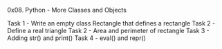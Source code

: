 0x08. Python - More Classes and Objects

Task 1 - Write an empty class Rectangle that defines a rectangle
Task 2 - Define a real triangle
Task 2 - Area and perimeter of rectangle
Task 3 - Adding str() and print()
Task 4 - eval() and repr()
